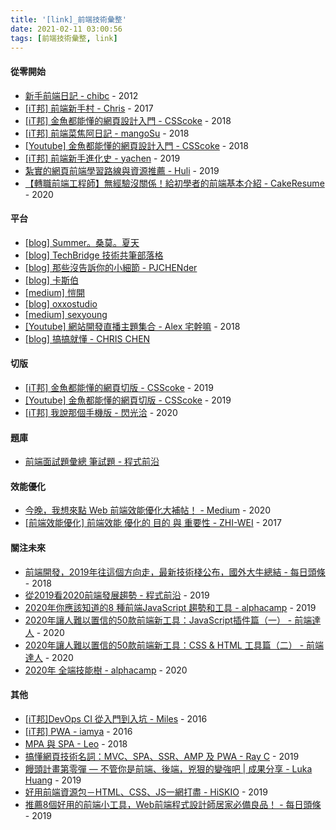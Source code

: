 ```yaml
---
title: '[link]_前端技術彙整'
date: 2021-02-11 03:00:56
tags: [前端技術彙整, link]
---
```

#### 從零開始
  - [新手前端日記 - chibc](https://ithelp.ithome.com.tw/users/20060646/ironman/477) - 2012
  - [[iT邦] 前端新手村 - Chris](https://ithelp.ithome.com.tw/users/20107637/ironman/1457) - 2017
  - [[iT邦] 金魚都能懂的網頁設計入門 - CSScoke](https://ithelp.ithome.com.tw/users/20112550/ironman/2072) - 2018
  - [[iT邦] 前端菜焦阿日記 - mangoSu](https://ithelp.ithome.com.tw/users/20112158/ironman/1914) - 2018
  - [[Youtube] 金魚都能懂的網頁設計入門 - CSScoke](https://www.youtube.com/playlist?list=PLqivELodHt3iL9PgGHg0_EF86FwdiqCre) - 2018
  - [[iT邦] 前端新手進化史 - yachen](https://ithelp.ithome.com.tw/users/20120740/ironman/2632) - 2019
  - [紮實的網頁前端學習路線與資源推薦 - Huli](https://blog.huli.tw/2019/08/21/real-front-end-learning-path/) - 2019
  - [【轉職前端工程師】無經驗沒關係！給初學者的前端基本介紹 - CakeResume](https://www.cakeresume.com/resources/career-change-frontend-engineers.amp?locale=zh-TW) - 2020

<!-- more -->

#### 平台
  - [[blog] Summer。桑莫。夏天](https://cythilya.github.io/)
  - [[blog] TechBridge 技術共筆部落格](https://blog.techbridge.cc/)
  - [[blog] 那些沒告訴你的小細節 - PJCHENder](https://pjchender.blogspot.com/)
  - [[blog] 卡斯伯](https://wcc723.github.io/)
  - [[medium] 愷開](https://medium.com/@kalanyei)
  - [[blog] oxxostudio](https://www.oxxostudio.tw/list.html)
  - [[medium] sexyoung](https://medium.com/@sexyoung1985)
  - [[Youtube] 網站開發直播主題集合 - Alex 宅幹嘛](https://www.youtube.com/playlist?list=PLEfh-m_KG4dZcmTWAHWDgiLhkFAQh-xpA) - 2018
  - [[blog] 搞搞就懂 - CHRIS CHEN](https://dotblogs.com.tw/wasichris)

#### 切版
  - [[iT邦] 金魚都能懂的網頁切版 - CSScoke](https://ithelp.ithome.com.tw/users/20112550/ironman/2623) - 2019
  - [[Youtube] 金魚都能懂的網頁切版 - CSScoke](https://www.youtube.com/playlist?list=PLqivELodHt3hxeuLX8PYaI8u1GcDaBoJo) - 2019
  - [[iT邦] 我說那個手機版 - 閃光洽](https://ithelp.ithome.com.tw/users/20001433/ironman/3142?page=1) - 2020

#### 題庫
  - [前端面試題彙總 筆試題 - 程式前沿](https://codertw.com/%E7%A8%8B%E5%BC%8F%E8%AA%9E%E8%A8%80/607762/)
  
#### 效能優化
  - [今晚，我想來點 Web 前端效能優化大補帖！ - Medium](https://medium.com/starbugs/%E4%BB%8A%E6%99%9A-%E6%88%91%E6%83%B3%E4%BE%86%E9%BB%9E-web-%E5%89%8D%E7%AB%AF%E6%95%88%E8%83%BD%E5%84%AA%E5%8C%96%E5%A4%A7%E8%A3%9C%E5%B8%96-e1a5805c1ca2) - 2020
  - [[前端效能優化] 前端效能 優化的 目的 與 重要性 - ZHI-WEI](http://skyroxas.tw/%e5%89%8d%e7%ab%af%e6%95%88%e8%83%bd%e5%84%aa%e5%8c%96-%e5%89%8d%e7%ab%af%e6%95%88%e8%83%bd%e5%84%aa%e5%8c%96%e7%9a%84%e7%9b%ae%e7%9a%84%e8%88%87%e9%87%8d%e8%a6%81%e6%80%a7/) - 2017

#### 關注未來
  - [前端開發，2019年往這個方向走，最新技術棧公布，國外大牛總結 - 每日頭條](https://kknews.cc/code/l4moaez.amp) - 2018
  - [從2019看2020前端發展趨勢 - 程式前沿](https://codertw.com/%E7%A8%8B%E5%BC%8F%E8%AA%9E%E8%A8%80/712917/) - 2019
  - [2020年你應該知道的8 種前端JavaScript 趨勢和工具 - alphacamp](https://www.infoq.cn/article/VdJX0JkmSm_dkJBgF23r) - 2019
  - [2020年讓人難以置信的50款前端新工具：JavaScript插件篇（一） - 前端達人](https://twgreatdaily.com/Ab5UHHABgx9BqZZIPEa_.html) - 2020
  - [2020年讓人難以置信的50款前端新工具：CSS & HTML 工具篇（二） - 前端達人](https://blog.csdn.net/Ed7zgeE9X/article/details/104306013) - 2020
  - [2020年 全端技能樹 - alphacamp](https://tw.alphacamp.co/blog/javascript-full-stack-developer-journey-and-skilltree?utm_source=facebook&utm_medium=paidsocial&utm_campaign=Rem-SiteVisitors&utm_term=Rem&utm_content=blog-skilltree-v2) - 2020

#### 其他
  - [[iT邦]DevOps CI 從入門到入坑 - Miles](https://ithelp.ithome.com.tw/users/20102562/ironman/987?page=1) - 2016
  - [[iT邦] PWA - iamya](https://ithelp.ithome.com.tw/users/20071512/ironman/1222) - 2016
  - [MPA 與 SPA - Leo](https://ithelp.ithome.com.tw/articles/10202427) - 2018
  - [搞懂網頁技術名詞：MVC、SPA、SSR、AMP 及 PWA - Ray C](https://vocus.cc/@raychang/5d4d8d31fd89780001faf03c) - 2019
  - [饅頭計畫第零彈 — 不管你是前端、後端，兇狠的變強吧 | 成果分享 - Luka Huang](https://lukajojo.medium.com/%E4%B8%8D%E7%AE%A1%E4%BD%A0%E6%98%AF%E5%89%8D%E7%AB%AF-%E5%BE%8C%E7%AB%AF-%E5%85%87%E7%8B%A0%E7%9A%84%E8%AE%8A%E5%BC%B7%E5%90%A7-%E9%A5%85%E9%A0%AD%E8%A8%88%E7%95%AB%E7%AC%AC%E9%9B%B6%E6%9C%9F-%E6%88%90%E6%9E%9C%E5%88%86%E4%BA%AB-81918be92ca4) - 2019
  - [好用前端資源包－HTML、CSS、JS一網打盡 - HiSKIO](https://blog.hiskio.com/%E5%A5%BD%E7%94%A8%E5%89%8D%E7%AB%AF%E8%B3%87%E6%BA%90%E5%8C%85%EF%BC%8Dhtml%E3%80%81css%E3%80%81js%E4%B8%80%E7%B6%B2%E6%89%93%E7%9B%A1/) - 2019
  - [推薦8個好用的前端小工具，Web前端程式設計師居家必備良品！ - 每日頭條](https://kknews.cc/code/pl4mrye.amp) - 2019
